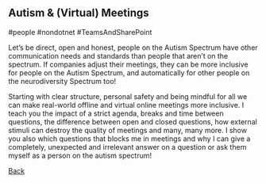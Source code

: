 ## Autism & (Virtual) Meetings ##
#people #nondotnet #TeamsAndSharePoint

Let’s be direct, open and honest, people on the Autism Spectrum have other communication needs and standards than people that aren’t on the spectrum. If companies adjust their meetings, they can be more inclusive for people on the Autism Spectrum, and automatically for other people on the neurodiversity Spectrum too!

Starting with clear structure, personal safety and being mindful for all we can make real-world offline and virtual online meetings more inclusive. I teach you the impact of a strict agenda, breaks and time between questions, the difference between open and closed questions, how external stimuli can destroy the quality of meetings and many, many more.
I show you also which questions that blocks me in meetings and why I can give a completely, unexpected and irrelevant answer on a question or ask them myself as a person on the autism spectrum!

[Back](AutismAndMH.md)
